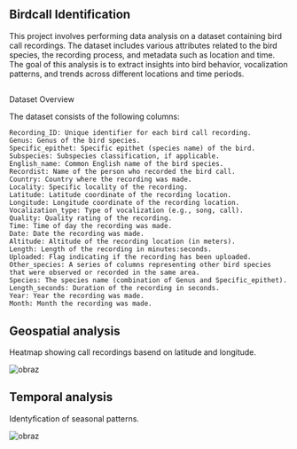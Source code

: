 ## Birdcall Identification

This project involves performing data analysis on a dataset containing bird call recordings. The dataset includes various attributes related to the bird species, the recording process, and metadata such as location and time. The goal of this analysis is to extract insights into bird behavior, vocalization patterns, and trends across different locations and time periods.

##
Dataset Overview

The dataset consists of the following columns:

    Recording_ID: Unique identifier for each bird call recording.
    Genus: Genus of the bird species.
    Specific_epithet: Specific epithet (species name) of the bird.
    Subspecies: Subspecies classification, if applicable.
    English_name: Common English name of the bird species.
    Recordist: Name of the person who recorded the bird call.
    Country: Country where the recording was made.
    Locality: Specific locality of the recording.
    Latitude: Latitude coordinate of the recording location.
    Longitude: Longitude coordinate of the recording location.
    Vocalization_type: Type of vocalization (e.g., song, call).
    Quality: Quality rating of the recording.
    Time: Time of day the recording was made.
    Date: Date the recording was made.
    Altitude: Altitude of the recording location (in meters).
    Length: Length of the recording in minutes:seconds.
    Uploaded: Flag indicating if the recording has been uploaded.
    Other_species: A series of columns representing other bird species that were observed or recorded in the same area.
    Species: The species name (combination of Genus and Specific_epithet).
    Length_seconds: Duration of the recording in seconds.
    Year: Year the recording was made.
    Month: Month the recording was made.

## Geospatial analysis
Heatmap showing call recordings basend on latitude and longitude.

![obraz](https://github.com/user-attachments/assets/34b80bb1-1973-44fd-a373-ca1f99a72721)

## Temporal analysis

Identyfication of seasonal patterns.

![obraz](https://github.com/user-attachments/assets/c8468494-70a0-4cef-aaa1-63c85c55a1ec)


